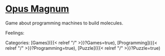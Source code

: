 # [Opus Magnum](https://store.steampowered.com/app/558990/Opus_Magnum/)

Game about programming machines to build molecules.

Feelings:

Categories: [Games]({{< relref "/" >}}?Games=true),
[Programming]({{< relref "/" >}}?Programming=true),
[Puzzle]({{< relref "/" >}}?Puzzle=true)